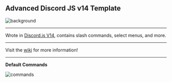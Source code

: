 ## Advanced Discord JS v14 Template
![background](https://i.imgur.com/F0kjN0K.png)
*****
Wrote in [Discord.js V14](https://discordjs.guide), contains slash commands, select menus, and more.

*****
Visit the [wiki](https://github.com/ARR4NN/Advanced-Discord-Bot/wiki) for more information!
*****

__**Default Commands**__  

![commands](https://i.imgur.com/1Y2BtdW.png)        

